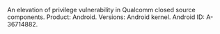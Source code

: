 An elevation of privilege vulnerability in Qualcomm closed source components. Product: Android. Versions: Android kernel. Android ID: A-36714882.